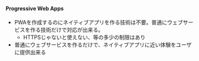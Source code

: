 #### Progressive Web Apps

* PWAを作成するのにネイティブアプリを作る技術は不要。普通にウェブサービスを作る技術だけで対応が出来る。
  * HTTPSじゃないと使えない、等の多少の制限はあり
* 普通にウェブサービスを作るだけで、ネイティブアプリに近い体験をユーザに提供出来る
